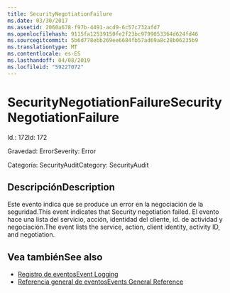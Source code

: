 ```yaml
---
title: SecurityNegotiationFailure
ms.date: 03/30/2017
ms.assetid: 2060a678-f97b-4491-acd9-6c57c732afd7
ms.openlocfilehash: 9115fa12539150fe2f23bc9799053364d624fd46
ms.sourcegitcommit: 5b6d778ebb269ee6684fb57ad69a8c28b06235b9
ms.translationtype: MT
ms.contentlocale: es-ES
ms.lasthandoff: 04/08/2019
ms.locfileid: "59227072"
---
```

# <a name="securitynegotiationfailure"></a><span data-ttu-id="c1e00-102">SecurityNegotiationFailure</span><span class="sxs-lookup"><span data-stu-id="c1e00-102">SecurityNegotiationFailure</span></span>
<span data-ttu-id="c1e00-103">Id.: 172</span><span class="sxs-lookup"><span data-stu-id="c1e00-103">Id: 172</span></span>  
  
 <span data-ttu-id="c1e00-104">Gravedad: Error</span><span class="sxs-lookup"><span data-stu-id="c1e00-104">Severity: Error</span></span>  
  
 <span data-ttu-id="c1e00-105">Categoría: SecurityAudit</span><span class="sxs-lookup"><span data-stu-id="c1e00-105">Category: SecurityAudit</span></span>  
  
## <a name="description"></a><span data-ttu-id="c1e00-106">Descripción</span><span class="sxs-lookup"><span data-stu-id="c1e00-106">Description</span></span>  
 <span data-ttu-id="c1e00-107">Este evento indica que se produce un error en la negociación de la seguridad.</span><span class="sxs-lookup"><span data-stu-id="c1e00-107">This event indicates that Security negotiation failed.</span></span> <span data-ttu-id="c1e00-108">El evento hace una lista del servicio, acción, identidad del cliente, id. de actividad y negociación.</span><span class="sxs-lookup"><span data-stu-id="c1e00-108">The event lists the service, action, client identity, activity ID, and negotiation.</span></span>  
  
## <a name="see-also"></a><span data-ttu-id="c1e00-109">Vea también</span><span class="sxs-lookup"><span data-stu-id="c1e00-109">See also</span></span>

- [<span data-ttu-id="c1e00-110">Registro de eventos</span><span class="sxs-lookup"><span data-stu-id="c1e00-110">Event Logging</span></span>](../../../../../docs/framework/wcf/diagnostics/event-logging/index.md)
- [<span data-ttu-id="c1e00-111">Referencia general de eventos</span><span class="sxs-lookup"><span data-stu-id="c1e00-111">Events General Reference</span></span>](../../../../../docs/framework/wcf/diagnostics/event-logging/events-general-reference.md)
